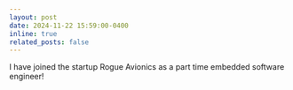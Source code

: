 ```yaml
---
layout: post
date: 2024-11-22 15:59:00-0400
inline: true
related_posts: false
---
```


I have joined the startup Rogue Avionics as a part time embedded software engineer!
